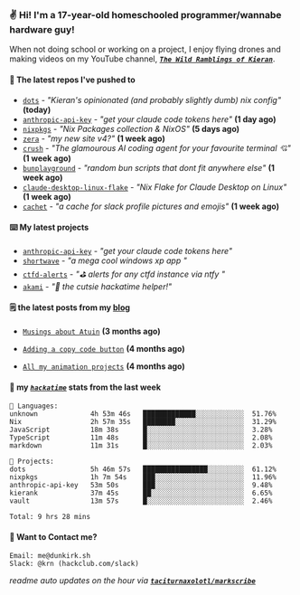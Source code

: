 ### ✌️ Hi! I'm a 17-year-old homeschooled programmer/wannabe hardware guy!

When not doing school or working on a project, I enjoy flying drones and making videos on my YouTube channel, [**_`The Wild Ramblings of Kieran`_**](https://youtube.com/@kieran.rambles).

#### 👷 The latest repos I've pushed to

- [`dots`](https://github.com/taciturnaxolotl/dots) - _"Kieran's opinionated (and probably slightly dumb) nix config"_ **(today)**
- [`anthropic-api-key`](https://github.com/taciturnaxolotl/anthropic-api-key) - _"get your claude code tokens here"_ **(1 day ago)**
- [`nixpkgs`](https://github.com/NixOS/nixpkgs) - _"Nix Packages collection & NixOS"_ **(5 days ago)**
- [`zera`](https://github.com/taciturnaxolotl/zera) - _"my new site v4?"_ **(1 week ago)**
- [`crush`](https://github.com/charmbracelet/crush) - _"The glamourous AI coding agent for your favourite terminal 💘"_ **(1 week ago)**
- [`bunplayground`](https://github.com/taciturnaxolotl/bunplayground) - _"random bun scripts that dont fit anywhere else"_ **(1 week ago)**
- [`claude-desktop-linux-flake`](https://github.com/k3d3/claude-desktop-linux-flake) - _"Nix Flake for Claude Desktop on Linux"_ **(1 week ago)**
- [`cachet`](https://github.com/taciturnaxolotl/cachet) - _"a cache for slack profile pictures and emojis"_ **(1 week ago)**

#### ⌨️ My latest projects

- [`anthropic-api-key`](https://github.com/taciturnaxolotl/anthropic-api-key) - _"get your claude code tokens here"_
- [`shortwave`](https://github.com/taciturnaxolotl/shortwave) - _"a mega cool windows xp app "_
- [`ctfd-alerts`](https://github.com/taciturnaxolotl/ctfd-alerts) - _"⛳ alerts for any ctfd instance via ntfy "_
- [`akami`](https://github.com/taciturnaxolotl/akami) - _"🌷 the cutsie hackatime helper!"_

#### 🗒️ the latest posts from my [blog](https://dunkirk.sh)

- [`Musings about Atuin`](https://dunkirk.sh/blog/atuin/) **(3 months ago)**

- [`Adding a copy code button`](https://dunkirk.sh/blog/adding-a-copy-button/) **(4 months ago)**

- [`All my animation projects`](https://dunkirk.sh/blog/my-animations/) **(4 months ago)**



#### 📡 my [_`hackatime`_](https://waka.hackclub.com) stats from the last week

```text
💾 Languages:
unknown             4h 53m 46s   █████████████░░░░░░░░░░░░  51.76%
Nix                 2h 57m 35s   ████████░░░░░░░░░░░░░░░░░  31.29%
JavaScript          18m 38s      █░░░░░░░░░░░░░░░░░░░░░░░░  3.28%
TypeScript          11m 48s      █░░░░░░░░░░░░░░░░░░░░░░░░  2.08%
markdown            11m 31s      █░░░░░░░░░░░░░░░░░░░░░░░░  2.03%

💼 Projects:
dots                5h 46m 57s   ████████████████░░░░░░░░░  61.12%
nixpkgs             1h 7m 54s    ███░░░░░░░░░░░░░░░░░░░░░░  11.96%
anthropic-api-key   53m 50s      ███░░░░░░░░░░░░░░░░░░░░░░  9.48%
kierank             37m 45s      ██░░░░░░░░░░░░░░░░░░░░░░░  6.65%
vault               13m 57s      █░░░░░░░░░░░░░░░░░░░░░░░░  2.46%

Total: 9 hrs 28 mins
```

#### 📮 Want to Contact me?

```text
Email: me@dunkirk.sh
Slack: @krn (hackclub.com/slack)
```

_readme auto updates on the hour via [**`taciturnaxolotl/markscribe`**](https://github.com/taciturnaxolotl/markscribe)_
